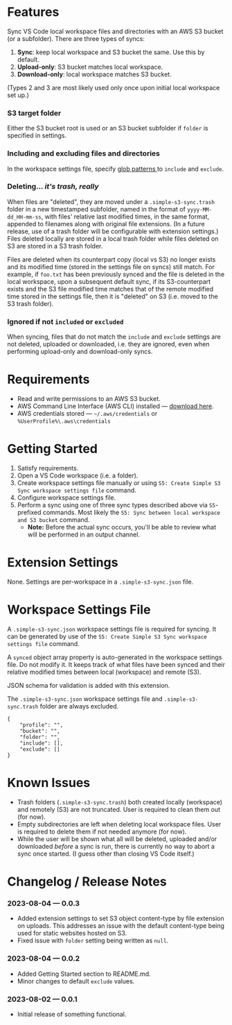 # Features

Sync VS Code local workspace files and directories with an AWS S3 bucket (or a subfolder). There are three types of syncs:

1. **Sync**: keep local workspace and S3 bucket the same. Use this by default.
2. **Upload-only**: S3 bucket matches local workspace.
3. **Download-only**: local workspace matches S3 bucket.

(Types 2 and 3 are most likely used only once upon initial local workspace set up.)

### S3 target folder ###

Either the S3 bucket root is used or an S3 bucket subfolder if `folder` is specified in settings.

### Including and excluding files and directories ###

In the workspace settings file, specify [glob patterns ](https://code.visualstudio.com/docs/editor/glob-patterns) to `include` and `exclude`.

### Deleting... _it's trash, really_ ###

When files are "deleted", they are moved under a `.simple-s3-sync.trash` folder in a new timestamped subfolder, named in the format of `yyyy-MM-dd_HH-mm-ss`, with files' relative last modified times, in the same format, appended to filenames along with original file extensions. (In a future release, use of a trash folder will be configurable with extension settings.) Files deleted locally are stored in a local trash folder while files deleted on S3 are stored in a S3 trash folder.

Files are deleted when its counterpart copy (local vs S3) no longer exists and its modified time (stored in the settings file on syncs) still match. For example, if `foo.txt` has been previously synced and the file is deleted in the local workspace, upon a subsequent default sync, if its S3-counterpart exists and the S3 file modified time matches that of the remote modified time stored in the settings file, then it is "deleted" on S3 (i.e. moved to the S3 trash folder).

### Ignored if not `included` or `excluded` ###

When syncing, files that do not match the `include` and `exclude` settings are not deleted, uploaded or downloaded, i.e. they are ignored, even when performing upload-only and download-only syncs.

# Requirements

- Read and write permissions to an AWS S3 bucket.
- AWS Command Line Interface (AWS CLI) installed — [download here](https://docs.aws.amazon.com/cli/latest/userguide/getting-started-install.html).
- AWS credentials stored — `~/.aws/credentials` or `%UserProfile%\.aws\credentials`

# Getting Started

1. Satisfy requirements.
2. Open a VS Code workspace (i.e. a folder).
3. Create workspace settings file manually or using `S5: Create Simple S3 Sync workspace settings file` command.
4. Configure workspace settings file.
5. Perform a sync using one of three sync types described above via `S5`-prefixed commands. Most likely the `S5: Sync between local workspace and S3 bucket` command.
    - **Note:** Before the actual sync occurs, you'll be able to review what will be performed in an output channel.

# Extension Settings

None. Settings are per-workspace in a `.simple-s3-sync.json` file.

# Workspace Settings File

A `.simple-s3-sync.json` workspace settings file is required for syncing. It can be generated by use of the `S5: Create Simple S3 Sync workspace settings file` command.

A `synced` object array property is auto-generated in the workspace settings file. Do not modify it. It keeps track of what files have been synced and their relative modified times between local (workspace) and remote (S3).

JSON schema for validation is added with this extension.

The `.simple-s3-sync.json` workspace settings file and `.simple-s3-sync.trash` folder are always excluded.

```
{
    "profile": "",
    "bucket": "",
    "folder": "",
    "include": [],
    "exclude": []
}
```

# Known Issues

- Trash folders (`.simple-s3-sync.trash`) both created locally (workspace) and remotely (S3) are not truncated. User is required to clean them out (for now).
- Empty subdirectories are left when deleting local workspace files. User is required to delete them if not needed anymore (for now).
- While the user will be shown what all will be deleted, uploaded and/or downloaded _before_ a sync is run, there is currently no way to abort a sync once started. (I guess other than closing VS Code itself.)

# Changelog / Release Notes

### 2023-08-04 — 0.0.3
- Added extension settings to set S3 object content-type by file extension on uploads. This addresses an issue with the default content-type being used for static websites hosted on S3.
- Fixed issue with `folder` setting being written as `null`.

### 2023-08-04 — 0.0.2
- Added Getting Started section to README.md.
- Minor changes to default `exclude` values.

### 2023-08-02 — 0.0.1
- Initial release of something functional.
